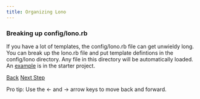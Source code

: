 ```yaml
---
title: Organizing Lono
---
```


### Breaking up config/lono.rb

If you have a lot of templates, the config/lono.rb file can get unwieldy long.  You can break up the lono.rb file and put template defintions in the config/lono directory.  Any file in this directory will be automatically loaded. An [example](lib/starter_project_yaml/config/lono/api.rb) is in the starter project.

<a id="prev" class="btn btn-basic" href="{% link _docs/nested-stacks.md %}">Back</a>
<a id="next" class="btn btn-primary" href="{% link _docs/guard.md %}">Next Step</a>
<p class="keyboard-tip">Pro tip: Use the <- and -> arrow keys to move back and forward.</p>
